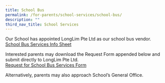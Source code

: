 ```yaml
---
title: School Bus
permalink: /for-parents/school-services/school-bus/
description: ""
third_nav_title: School Services
---
```

Our School has appointed LongLim Pte Ltd as our school bus vendor. <br>
[School Bus Services Info Sheet](https://yangzhengpri-moe-edu-sg-admin.cwp.sg/qql/slot/u703/2022/For%20Parents/2023%20P1%20Admin%20Matters/School%20Bus%20Service%20Info%20Sheet.pdf)  

  

Interested parents may download the Request Form appended below and submit directly to LongLim Pte Ltd. <br>
[Request for School Bus Services Form](https://yangzhengpri.moe.edu.sg/qql/slot/u703/2022/For%20Parents/2023%20P1%20Admin%20Matters/Request%20for%20School%20Bus%20Service%20Form.docx)  

  

Alternatively, parents may also approach School’s General Office.